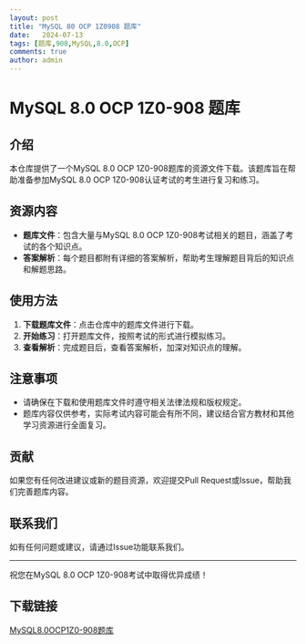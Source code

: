 ```yaml
---
layout: post
title: "MySQL 80 OCP 1Z0908 题库"
date:   2024-07-13
tags: [题库,908,MySQL,8.0,OCP]
comments: true
author: admin
---
```

# MySQL 8.0 OCP 1Z0-908 题库

## 介绍

本仓库提供了一个MySQL 8.0 OCP 1Z0-908题库的资源文件下载。该题库旨在帮助准备参加MySQL 8.0 OCP 1Z0-908认证考试的考生进行复习和练习。

## 资源内容

- **题库文件**：包含大量与MySQL 8.0 OCP 1Z0-908考试相关的题目，涵盖了考试的各个知识点。
- **答案解析**：每个题目都附有详细的答案解析，帮助考生理解题目背后的知识点和解题思路。

## 使用方法

1. **下载题库文件**：点击仓库中的题库文件进行下载。
2. **开始练习**：打开题库文件，按照考试的形式进行模拟练习。
3. **查看解析**：完成题目后，查看答案解析，加深对知识点的理解。

## 注意事项

- 请确保在下载和使用题库文件时遵守相关法律法规和版权规定。
- 题库内容仅供参考，实际考试内容可能会有所不同，建议结合官方教材和其他学习资源进行全面复习。

## 贡献

如果您有任何改进建议或新的题目资源，欢迎提交Pull Request或Issue，帮助我们完善题库内容。

## 联系我们

如有任何问题或建议，请通过Issue功能联系我们。

---

祝您在MySQL 8.0 OCP 1Z0-908考试中取得优异成绩！

## 下载链接

[MySQL8.0OCP1Z0-908题库](https://pan.quark.cn/s/e2d4666661a1)